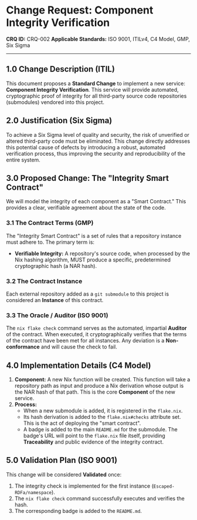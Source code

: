 # Change Request: Component Integrity Verification

**CRQ ID:** CRQ-002
**Applicable Standards:** ISO 9001, ITILv4, C4 Model, GMP, Six Sigma

---

## 1.0 Change Description (ITIL)

This document proposes a **Standard Change** to implement a new service: **Component Integrity Verification**. This service will provide automated, cryptographic proof of integrity for all third-party source code repositories (submodules) vendored into this project.

## 2.0 Justification (Six Sigma)

To achieve a Six Sigma level of quality and security, the risk of unverified or altered third-party code must be eliminated. This change directly addresses this potential cause of defects by introducing a robust, automated verification process, thus improving the security and reproducibility of the entire system.

## 3.0 Proposed Change: The "Integrity Smart Contract"

We will model the integrity of each component as a "Smart Contract." This provides a clear, verifiable agreement about the state of the code.

### 3.1 The Contract Terms (GMP)
The "Integrity Smart Contract" is a set of rules that a repository instance must adhere to. The primary term is:

*   **Verifiable Integrity:** A repository's source code, when processed by the Nix hashing algorithm, MUST produce a specific, predetermined cryptographic hash (a NAR hash).

### 3.2 The Contract Instance
Each external repository added as a `git submodule` to this project is considered an **Instance** of this contract.

### 3.3 The Oracle / Auditor (ISO 9001)
The `nix flake check` command serves as the automated, impartial **Auditor** of the contract. When executed, it cryptographically verifies that the terms of the contract have been met for all instances. Any deviation is a **Non-conformance** and will cause the check to fail.

## 4.0 Implementation Details (C4 Model)

1.  **Component:** A new Nix function will be created. This function will take a repository path as input and produce a Nix derivation whose output is the NAR hash of that path. This is the core **Component** of the new service.
2.  **Process:**
    *   When a new submodule is added, it is registered in the `flake.nix`.
    *   Its hash derivation is added to the `flake.nix#checks` attribute set. This is the act of deploying the "smart contract".
    *   A badge is added to the main `README.md` for the submodule. The badge's URL will point to the `flake.nix` file itself, providing **Traceability** and public evidence of the integrity contract.

## 5.0 Validation Plan (ISO 9001)

This change will be considered **Validated** once:
1.  The integrity check is implemented for the first instance (`Escaped-RDFa/namespace`).
2.  The `nix flake check` command successfully executes and verifies the hash.
3.  The corresponding badge is added to the `README.md`.
